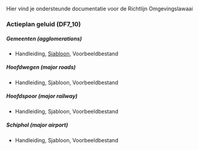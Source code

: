 Hier vind je ondersteunde documentatie voor de Richtlijn Omgevingslawaai

### Actieplan geluid (DF7_10)

##### Gemeenten (agglomerations)
- Handleiding, [Sjabloon](https://github.com/rivm-syso/CVGG/blob/Richtlijn-Omgevingslawaai/richtlijn%20omgevingslawaai/test.xlsx), Voorbeeldbestand

##### Hoofdwegen (major roads) 
- Handleiding, Sjabloon, Voorbeeldbestand

##### Hoofdspoor (major railway) 
- Handleiding, Sjabloon, Voorbeeldbestand

##### Schiphol (major airport) 
- Handleiding, Sjabloon, Voorbeeldbestand
